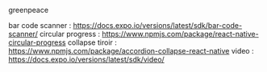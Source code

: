 greenpeace

bar code scanner : https://docs.expo.io/versions/latest/sdk/bar-code-scanner/
circular progress : https://www.npmjs.com/package/react-native-circular-progress
collapse tiroir : https://www.npmjs.com/package/accordion-collapse-react-native
video : https://docs.expo.io/versions/latest/sdk/video/